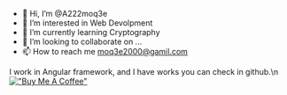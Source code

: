 - 👋 Hi, I’m @A222moq3e
- 👀 I’m interested in Web Devolpment
- 🌱 I’m currently learning Cryptography
- 💞️ I’m looking to collaborate on ...
- 📫 How to reach me moq3e2000@gamil.com

I work in Angular framework, and I have works you can check in github.\n
[!["Buy Me A Coffee"](https://www.buymeacoffee.com/assets/img/custom_images/orange_img.png)](https://www.buymeacoffee.com/a222)
